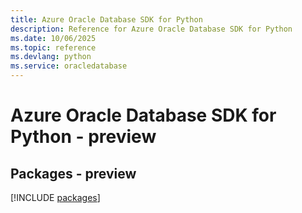 ```yaml
---
title: Azure Oracle Database SDK for Python
description: Reference for Azure Oracle Database SDK for Python
ms.date: 10/06/2025
ms.topic: reference
ms.devlang: python
ms.service: oracledatabase
---
```

# Azure Oracle Database SDK for Python - preview
## Packages - preview
[!INCLUDE [packages](oracle-database-index.md)]